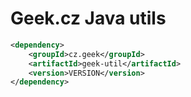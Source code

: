 # Geek.cz Java utils

```xml
<dependency>
	<groupId>cz.geek</groupId>
	<artifactId>geek-util</artifactId>
	<version>VERSION</version>
</dependency>
```